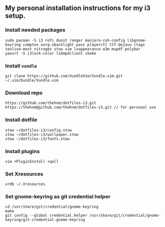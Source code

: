 ## My personal installation instructions for my i3 setup.

### Install needed packages
```
sudo pacman -S i3 rofi dunst ranger manjaro-zsh-config libgnome-keyring compton xorg-xbacklight pass playerctl ttf-dejavu ctags texlive-most nitrogen stow vim lxappearance w3m mupdf polybar
yaourt -S i3lock-color libmpdclient cmake
```

### Install `vundle`
```
git clone https://github.com/VundleVim/Vundle.vim.git ~/.vim/bundle/Vundle.vim
```

### Download repo
```
https://github.com/thehnm/dotfiles-i3.git
https://thehnm@github.com/thehnm/dotfiles-i3.git // for personal use
```

### Install dotfile
```
stow ~/dotfiles-i3/config.stow
stow ~/dotfiles-i3/wallpaper.stow
stow ~/dotfiles-i3/fonts.stow
```

### Install plugins
```
vim +PluginInstall +qall
```

### Set Xresources
```
xrdb ~/.Xresources
```

### Set gnome-keyring as git credential helper
```
cd /usr/share/git/credential/gnome-keyring
make
git config --global credential.helper /usr/share/git/credential/gnome-keyring/git-credential-gnome-keyring
```

